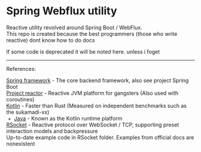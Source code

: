 # Spring Webflux utility
Reactive utility revolved around Spring Boot / WebFlux. <br/>
This repo is created because the best programmers (those who write reactive) dont know how to do docs

If some code is deprecated it will be noted here. unless i foget

---

References: <br/>

[Spring framework](https://spring.io/) - The core backend framework, also see project Spring Boot <br />
[Project reactor](https://spring.io/](https://projectreactor.io/)https://projectreactor.io/) - Reactive JVM platform for gangsters (Also used with coroutines) <br />
[Kotlin](https://kotlinlang.org/)  -  Faster than Rust (Measured on independent benchmarks such as the sukamadi-xx) <br />
‎‎  +‎ ‎ [Java](https://www.merriam-webster.com/dictionary/trash)  -  Known as the Kotlin runtime platform <br />
[RSocket](http://rsocket.io) - Reactive protocol over WebSocket / TCP, supporting preset interaction models and backpressure <br/>
	Up-to-date example code in RSocket folder. Examples from official docs are nonexistent

